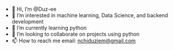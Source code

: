 - 👋 Hi, I’m @Duz-ee
- 👀 I’m interested in machine learning, Data Science, and backend development 
- 🌱 I’m currently learning python 
- 💞️ I’m looking to collaborate on projects using python 
- 📫 How to reach me email: nchiduziem@gmail.com

<!---
Duz-ee/Duz-ee is a ✨ special ✨ repository because its `README.md` (this file) appears on your GitHub profile.
You can click the Preview link to take a look at your changes.
--->
